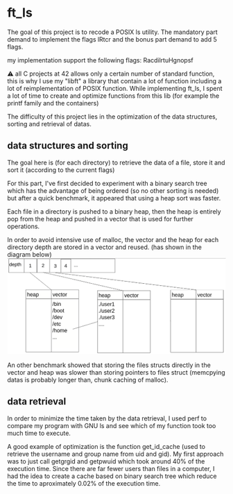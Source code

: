 # ft_ls
The goal of this project is to recode a POSIX ls utility. The mandatory part demand to implement the flags lRtcr and the bonus part demand to add 5 flags.

my implementation support the following flags: RacdilrtuHgnopsf

:warning: all C projects at 42 allows only a certain number of standard function, this is why I use my "libft" a library that contain a lot of function including a lot of reimplementation of POSIX function. While implementing ft_ls, I spent a lot of time to create and optimize functions from this lib (for example the printf family and the containers)

The difficulty of this project lies in the optimization of the data structures, sorting and retrieval of datas.

## data structures and sorting

The goal here is (for each directory) to retrieve the data of a file, store it and sort it (according to the current flags)

For this part, I've first decided to experiment with a binary search tree which has the advantage of being ordered (so no other sorting is needed) but after a quick benchmark, it appeared that using a heap sort was faster.

Each file in a directory is pushed to a binary heap, then the heap is entirely pop from the heap and pushed in a vector that is used for further operations.

In order to avoid intensive use of malloc, the vector and the heap for each directory depth are stored in a vector and reused. (has shown in the diagram below)
![a](https://github.com/jgiron42/ft_ls/blob/78eaa758c2590240b5e0203b7693462fb58b7bde/ft_ls.png)

An other benchmark showed that storing the files structs directly in the vector and heap was slower than storing pointers to files struct (memcpying datas is probably longer than, chunk caching of malloc).

## data retrieval

In order to minimize the time taken by the data retrieval, I used perf to compare my program with GNU ls and see which of my function took too much time to execute.

A good example of optimization is the function get_id_cache (used to retrieve the username and group name from uid and gid). My first approach was to just call getgrgid and getpwuid which took around 40% of the execution time. Since there are far fewer users than files in a computer, I had the idea to create a cache based on binary search tree which reduce the time to aproximately 0.02% of the execution time.

